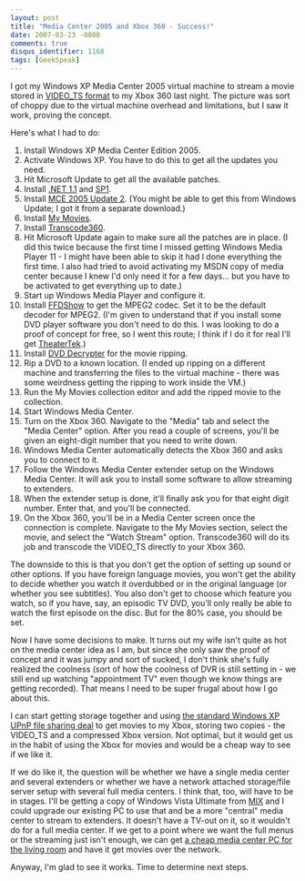 ```yaml
---
layout: post
title: "Media Center 2005 and Xbox 360 - Success!"
date: 2007-03-23 -0800
comments: true
disqus_identifier: 1168
tags: [GeekSpeak]
---
```

I got my Windows XP Media Center 2005 virtual machine to stream a movie
stored in [VIDEO\_TS
format](/archive/2007/01/29/iso-vs.-video_ts-storage-for-media-center.aspx)
to my Xbox 360 last night. The picture was sort of choppy due to the
virtual machine overhead and limitations, but I saw it work, proving the
concept.
 
 Here's what I had to do:
1.  Install Windows XP Media Center Edition 2005.
2.  Activate Windows XP. You have to do this to get all the updates you
    need.
3.  Hit Microsoft Update to get all the available patches.
4.  Install [.NET
    1.1](http://www.microsoft.com/downloads/details.aspx?FamilyID=262d25e3-f589-4842-8157-034d1e7cf3a3&displaylang=en)
    and
    [SP1](http://www.microsoft.com/downloads/details.aspx?displaylang=en&FamilyID=A8F5654F-088E-40B2-BBDB-A83353618B38).
5.  Install [MCE 2005 Update
    2](http://www.microsoft.com/windowsxp/mediacenter/upgrade/rollup2.mspx).
    (You might be able to get this from Windows Update; I got it from a
    separate download.)
6.  Install [My Movies](http://www.mymovies.name/).
7.  Install
    [Transcode360](http://www.runtime360.com/projects/transcode-360/).
8.  Hit Microsoft Update again to make sure all the patches are in
    place. (I did this twice because the first time I missed getting
    Windows Media Player 11 - I might have been able to skip it had I
    done everything the first time. I also had tried to avoid activating
    my MSDN copy of media center because I knew I'd only need it for a
    few days... but you have to be activated to get everything up to
    date.)
9.  Start up Windows Media Player and configure it.
10. Install [FFDShow](http://www.free-codecs.com/download/FFDShow.htm)
    to get the MPEG2 codec. Set it to be the default decoder for MPEG2.
    (I'm given to understand that if you install some DVD player
    software you don't need to do this. I was looking to do a proof of
    concept for free, so I went this route; I think if I do it for real
    I'll get [TheaterTek](http://www.theatertek.com/).)
11. Install [DVD Decrypter](http://www.mrbass.org/dvdrip/) for the movie
    ripping.
12. Rip a DVD to a known location. (I ended up ripping on a different
    machine and transferring the files to the virtual machine - there
    was some weirdness getting the ripping to work inside the VM.)
13. Run the My Movies collection editor and add the ripped movie to the
    collection.
14. Start Windows Media Center.
15. Turn on the Xbox 360. Navigate to the "Media" tab and select the
    "Media Center" option. After you read a couple of screens, you'll be
    given an eight-digit number that you need to write down.
16. Windows Media Center automatically detects the Xbox 360 and asks you
    to connect to it.
17. Follow the Windows Media Center extender setup on the Windows Media
    Center. It will ask you to install some software to allow streaming
    to extenders.
18. When the extender setup is done, it'll finally ask you for that
    eight digit number. Enter that, and you'll be connected.
19. On the Xbox 360, you'll be in a Media Center screen once the
    connection is complete. Navigate to the My Movies section, select
    the movie, and select the "Watch Stream" option. Transcode360 will
    do its job and transcode the VIDEO\_TS directly to your Xbox 360.

The downside to this is that you don't get the option of setting up
sound or other options. If you have foreign language movies, you won't
get the ability to decide whether you watch it overdubbed or in the
original language (or whether you see subtitles). You also don't get to
choose which feature you watch, so if you have, say, an episodic TV DVD,
you'll only really be able to watch the first episode on the disc. But
for the 80% case, you should be set.
 
 Now I have some decisions to make. It turns out my wife isn't quite as
hot on the media center idea as I am, but since she only saw the proof
of concept and it was jumpy and sort of sucked, I don't think she's
fully realized the coolness (sort of how the coolness of DVR is still
setting in - we still end up watching "appointment TV" even though we
know things are getting recorded). That means I need to be super frugal
about how I go about this.
 
 I can start getting storage together and using [the standard Windows XP
UPnP file sharing
deal](http://www.microsoft.com/windows/windowsmedia/devices/wmconnect/default.aspx)
to get movies to my Xbox, storing two copies - the VIDEO\_TS and a
compressed Xbox version. Not optimal, but it would get us in the habit
of using the Xbox for movies and would be a cheap way to see if we like
it.
 
 If we do like it, the question will be whether we have a single media
center and several extenders or whether we have a network attached
storage/file server setup with several full media centers. I think that,
too, will have to be in stages. I'll be getting a copy of Windows Vista
Ultimate from [MIX](http://visitmix.com) and I could upgrade our
existing PC to use that and be a more "central" media center to stream
to extenders. It doesn't have a TV-out on it, so it wouldn't do for a
full media center. If we get to a point where we want the full menus or
the streaming just isn't enough, we can get [a cheap media center PC for
the living room](http://www.cyberpowerpc.com/r07/ri07.asp) and have it
get movies over the network.
 
 Anyway, I'm glad to see it works. Time to determine next steps.
